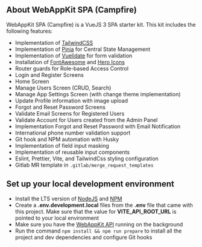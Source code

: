 ## About WebAppKit SPA (Campfire)

WebAppKit SPA (Campfire) is a VueJS 3 SPA starter kit. This kit includes the following features:

- Implementation of [TailwindCSS](https://tailwindcss.com)
- Implementation of [Pinia](https://pinia.vuejs.org) for Central State Management
- Implementation of [Vuelidate](https://vuelidate-next.netlify.app) for form validation
- Installation of [FontAwesome](https://fontawesome.com) and [Hero Icons](https://heroicons.com)
- Router guards for Role-based Access Control
- Login and Register Screens
- Home Screen
- Manage Users Screen (CRUD, Search)
- Manage App Settings Screen (with change theme implementation)
- Update Profile information with image upload
- Forgot and Reset Password Screens
- Validate Email Screens for Registered Users
- Validate Account for Users created from the Admin Panel
- Implementation Forgot and Reset Password with Email Notification
- International phone number validation support
- Git hook and NPM automation with Husky
- Implementation of field input masking
- Implementation of reusable input components
- Eslint, Prettier, Vite, and TailwindCss styling configuration
- Gitlab MR template in `.gitlab/merge_request_templates`

## Set up your local development environment

- Install the LTS version of [NodeJS](https://nodejs.org/en) and [NPM](https://docs.npmjs.com/downloading-and-installing-node-js-and-npm)
- Create a **.env.development.local** files from the **.env** file that came with this project. Make sure that the value for **VITE_API_ROOT_URL** is pointed to your local environment
- Make sure you have the [WebAppKit API](https://gitlab.dswd-dx.com/jego.ramos/webapp-kit-api) running on the background
- Run the command `npm install && npm run prepare` to install all the project and dev dependencies and configure Git hooks
